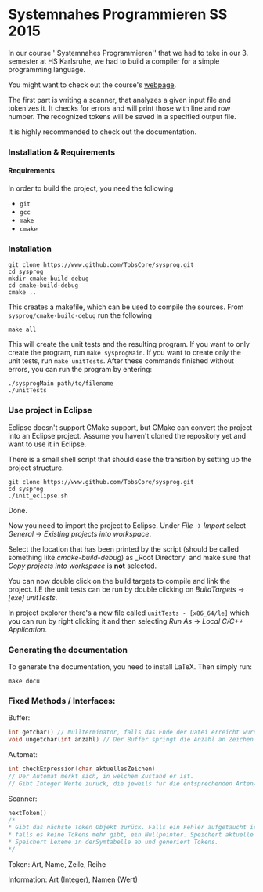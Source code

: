 # Systemnahes Programmieren SS 2015 ###

In our course ''Systemnahes Programmieren'' that we had to take in our 3. semester at HS Karlsruhe, we had to build a compiler for a simple programming language.

You might want to check out the course's [webpage](http://www.iwi.hs-karlsruhe.de/Intranetaccess/mhb/module/MKIB/MIB%20310/1).

The first part is writing a scanner, that analyzes a given input file and tokenizes it. It checks for errors and will print those with line and row number. The recognized tokens will be saved in a specified output file.

It is highly recommended to check out the documentation.

### Installation & Requirements ###

#### Requirements ####
In order to build the project, you need the following

 * `git`
 * `gcc`
 * `make`
 * `cmake`

### Installation ###

``` shell
git clone https://www.github.com/TobsCore/sysprog.git
cd sysprog
mkdir cmake-build-debug
cd cmake-build-debug
cmake ..
```

This creates a makefile, which can be used to compile the sources. From `sysprog/cmake-build-debug` run the following

``` shell
make all
```

This will create the unit tests and the resulting program. If you want to only create the program, run `make sysprogMain`. If you want to create only the unit tests, run `make unitTests`.
After these commands finished without errors, you can run the program by entering:

``` shell
./sysprogMain path/to/filename
./unitTests
```

### Use project in Eclipse ###
Eclipse doesn't support CMake support, but CMake can convert the project into an Eclipse project. Assume you haven't cloned the repository yet and want to use it in Eclipse.

There is a small shell script that should ease the transition by setting up the project structure.

``` shell
git clone https://www.github.com/TobsCore/sysprog.git
cd sysprog
./init_eclipse.sh
```
Done.

Now you need to import the project to Eclipse. Under _File_ -> _Import_ select _General_ -> _Existing projects into workspace_.

Select the location that has been printed by the script (should be called something like _cmake-build-debug_) as _Root Directory` and make sure that _Copy projects into workspace_ is **not** selected.

You can now double click on the build targets to compile and link the project. I.E the unit tests can be run by double clicking on _BuildTargets_ -> _[exe] unitTests_.

In project explorer there's a new file called `unitTests - [x86_64/le]` which you can run by right clicking it and then selecting _Run As_ -> _Local C/C++ Application_.

### Generating the documentation ###

To generate the documentation, you need to install LaTeX. Then simply run:

``` shell
make docu
```

### Fixed Methods / Interfaces:

Buffer:
``` c++
int getchar() // Nullterminator, falls das Ende der Datei erreicht wurde.
void ungetchar(int anzahl) // Der Buffer springt die Anzahl an Zeichen zurück.
```

Automat:
```c++
int checkExpression(char aktuellesZeichen)
// Der Automat merkt sich, in welchem Zustand er ist.
// Gibt Integer Werte zurück, die jeweils für die entsprechenden Arten/Typen stehen.
```
Scanner:
```c++
nextToken()
/*
* Gibt das nächste Token Objekt zurück. Falls ein Fehler aufgetaucht ist, ein Fehlertoken,
* falls es keine Tokens mehr gibt, ein Nullpointer. Speichert aktuelle Zeile und Reihe.
* Speichert Lexeme in derSymtabelle ab und generiert Tokens.
*/
```

Token:
Art, Name, Zeile, Reihe

Information:
Art (Integer), Namen (Wert)
